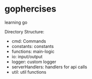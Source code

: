 # gophercises
learning go


Directory Structure:

* cmd: Commands
* constants: constants
* functions: main-logic
* io: input/output
* logger: custom logger
* serverHandlers: handlers for api calls
* util: util functions